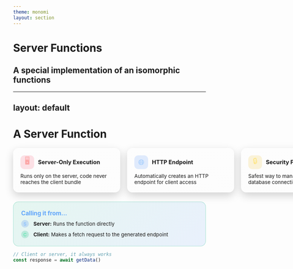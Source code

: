 ```yaml
---
theme: monomi
layout: section
---
```


# Server Functions

## A special implementation of an isomorphic functions

---
layout: default
---

# A Server Function

<div style="display:grid;grid-template-columns:repeat(3,minmax(280px,1fr));gap:18px;margin-top:20px;align-items:stretch">
  <div style="background:linear-gradient(180deg,rgba(255,255,255,.08),rgba(255,255,255,.02));border:1px solid rgba(255,255,255,.12);border-radius:14px;padding:18px;backdrop-filter:blur(3px);box-shadow:0 8px 22px rgba(0,0,0,.18)">
    <div style="display:flex;align-items:center;gap:10px;margin-bottom:10px">
      <div style="width:36px;height:36px;border-radius:10px;display:flex;align-items:center;justify-content:center;background:rgba(244,63,94,.15);color:#fca5a5;font-size:20px">🖥️</div>
      <h3 style="margin:0;font-size:1.05em">Server-Only Execution</h3>
    </div>
    <p style="margin:0;;font-size:.95em">Runs only on the server, code never reaches the client bundle</p>
  </div>

  <div style="background:linear-gradient(180deg,rgba(255,255,255,.08),rgba(255,255,255,.02));border:1px solid rgba(255,255,255,.12);border-radius:14px;padding:18px;backdrop-filter:blur(3px);box-shadow:0 8px 22px rgba(0,0,0,.18)">
    <div style="display:flex;align-items:center;gap:10px;margin-bottom:10px">
      <div style="width:36px;height:36px;border-radius:10px;display:flex;align-items:center;justify-content:center;background:rgba(59,130,246,.15);color:#93c5fd;font-size:20px">🌐</div>
      <h3 style="margin:0;font-size:1.05em">HTTP Endpoint</h3>
    </div>
    <p style="margin:0;;font-size:.95em">Automatically creates an HTTP endpoint for client access</p>
  </div>


  <div style="background:linear-gradient(180deg,rgba(255,255,255,.08),rgba(255,255,255,.02));border:1px solid rgba(255,255,255,.12);border-radius:14px;padding:18px;backdrop-filter:blur(3px);box-shadow:0 8px 22px rgba(0,0,0,.18)">
    <div style="display:flex;align-items:center;gap:10px;margin-bottom:10px">
      <div style="width:36px;height:36px;border-radius:10px;display:flex;align-items:center;justify-content:center;background:rgba(234,179,8,.15);color:#fde68a;font-size:20px">🔒</div>
      <h3 style="margin:0;font-size:1.05em">Security First</h3>
    </div>
    <p style="margin:0;;font-size:.95em">Safest way to manage secrets & database connections</p>
  </div>
</div>

<div style="background:linear-gradient(135deg,rgba(16,185,129,.1),rgba(59,130,246,.1));border:1px solid rgba(16,185,129,.3);border-radius:14px;padding:20px;margin-top:24px">
  <h4 style="margin:0 0 8px 0;color:#60a5fa;font-size:1.1em">Calling it from...</h4>
  <div style="display:flex;flex-direction:column;gap:8px">
    <div style="display:flex;align-items:center;gap:12px">
      <div style="width:20px;height:20px;border-radius:50%;display:flex;align-items:center;justify-content:center;background:rgba(59,130,246,.2);color:#93c5fd;font-size:12px;font-weight:bold">S</div>
      <span style=";font-size:.95em"><strong>Server:</strong> Runs the function directly</span>
    </div>
    <div style="display:flex;align-items:center;gap:12px">
      <div style="width:20px;height:20px;border-radius:50%;display:flex;align-items:center;justify-content:center;background:rgba(16,185,129,.2);color:#6ee7b7;font-size:12px;font-weight:bold">C</div>
      <span style=";font-size:.95em"><strong>Client:</strong> Makes a fetch request to the generated endpoint</span>
    </div>
  </div>
</div>


```ts
// Client or server, it always works
const response = await getData()
```